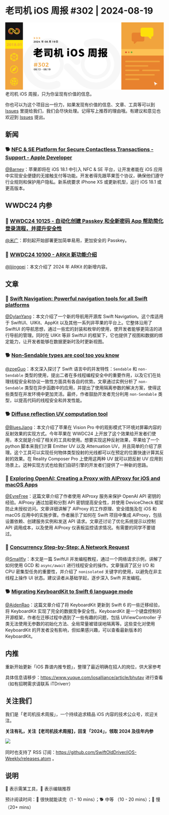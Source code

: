# 老司机 iOS 周报 #302 | 2024-08-19

![ios-weekly](https://github.com/SwiftOldDriver/iOS-Weekly/blob/master/assets/weekly-header/302.jpg?raw=true)
老司机 iOS 周报，只为你呈现有价值的信息。

你也可以为这个项目出一份力，如果发现有价值的信息、文章、工具等可以到 [Issues](https://github.com/SwiftOldDriver/iOS-Weekly/issues) 里提给我们，我们会尽快处理。记得写上推荐的理由哦。有建议和意见也欢迎到 [Issues](https://github.com/SwiftOldDriver/iOS-Weekly/issues) 提出。

## 新闻

### 🐕 [NFC & SE Platform for Secure Contactless Transactions - Support - Apple Developer](https://developer.apple.com/support/nfc-se-platform/)

[@Barney](https://github.com/BarneyZhaoooo)：苹果即将在 iOS 18.1 中引入 NFC & SE 平台，让开发者能在 iOS 应用中实现安全便捷的无接触支付等功能。开发者得先跟苹果签个协议，确保他们遵守行业规则和保护用户隐私。新系统要求 iPhone XS 或更新机型，运行 iOS 18.1 或更高版本。

## WWDC24 内参

### 🌟 [WWDC24 10125 - 自动化创建 Passkey 和全新密码 App 帮助简化登录流程，并提升安全性](https://xiaozhuanlan.com/topic/6145027938)

[@米广](https://github.com/yz06276)：即刻起开始部署更加简单易用，更加安全的 Passkey。

### 🌟 [WWDC24 10100 - ARKit 新功能介绍](https://xiaozhuanlan.com/topic/1830462795)

[@lijingpei](https://github.com/lijingpei2016)：本文介绍了 2024 年 ARKit 的新增内容。

## 文章

### 🐎 [Swift Navigation: Powerful navigation tools for all Swift platforms](https://www.pointfree.co/blog/posts/149-swift-navigation-powerful-navigation-tools-for-all-swift-platforms)

[@DylanYang](https://github.com/Dylan19Yang)：本文介绍了一个新的导航用开源库 Swift Navigation。这个库适用于 SwiftUI、UIKit、AppKit 以及其他一系列非苹果的平台上。它整体沿用了 SwiftUI 的导航思想，通过一些宏的封装和枚举的使用，使开发者能够更简洁的进行导航的管理。同时在 UIKit 等非 SwiftUI 的框架下，它也提供了视图和数据的绑定能力，让开发者能够在数据更新时及时更新视图。

### 🐕 [Non-Sendable types are cool too you know ](https://www.massicotte.org/non-sendable)

[@zoeGuo](https://github.com/zoeGuo)：本文深入探讨了 Swift 语言中的并发特性：`Sendable` 和 `non-Sendable` 类型的使用，提出二者在多线程编程安全中的重要作用，以及它们在处理线程安全和协议一致性方面具有各自的优势。文章通过实例分析了 `non-Sendable` 类型在异步函数中的应用，并提出了使用隔离参数的解决方案，使得这些类型在并发环境中更加灵活。最终，作者鼓励开发者充分利用 `non-Sendable` 类型，以提高代码的线程安全和并发性能。

### 🐕 [Diffuse reflection UV computation tool](https://www.elkraneo.com/diffuse-reflection-uv-computation-tool/)

[@BluesJiang](https://github.com/BluesJiang)：本文介绍了苹果在 Vision Pro 中的观影模式下环境对屏幕内容的反射效果的实现方式。今年苹果在 WWDC24 上开放了这个效果给开发者们使用，本文就是介绍了相关的工具和使用。想要实现这种反射效果，苹果给了一个 python 脚本来我们计算 Emitter UV 以及 Attenuation UV，并且简单的介绍了原理。这个工具可以实现任何物体类型投射的光线都可以在预定的位置快速计算其反射的效果。在 Reality Composer Pro 上使用这两种 UV 就可以把反射 UV 应用到场景上。这种实现方式也给我们自研引擎的开发者们提供了一种新的思路。

### 🐎 [Exploring OpenAI: Creating a Proxy with AIProxy for iOS and macOS Apps](https://www.rudrank.com/exploring-openai-creating-a-proxy-with-aiproxy/)

[@EyreFree](https://github.com/EyreFree)：这篇文章介绍了作者使用 AIProxy 服务来保护 OpenAI API 密钥的经验。AIProxy 通过加密和分割 API 密钥提高安全性，并使用 DeviceCheck 框架防止未授权访问。文章详细讲解了 AIProxy 的工作原理、安全措施及在 iOS 和 macOS 应用中的实施步骤。作者展示了如何在 Swift 项目中集成 AIProxy，包括设置依赖、创建服务实例和发送 API 请求。文章还讨论了优化系统提示以控制 API 调用成本，以及使用 AIProxy 仪表板监控请求情况。有需要的同学不要错过。

### 🐎 [Concurrency Step-by-Step: A Network Request](https://www.massicotte.org/step-by-step-network-request)

[@Smallfly](https://github.com/iostalks)：本文是一篇 SwiftUI 并发编程教程，通过一个网络请求示例，讲解了如何使用 GCD 和 `async/await` 进行线程安全的操作。文章强调了区分 I/O 和 CPU 密集型任务的重要性，并介绍了 `nonisolated` 关键字的使用，以避免在非主线程上操作 UI 状态。建议读者从基础学起，逐步深入 Swift 并发编程。

### 🐕 [Migrating KeyboardKit to Swift 6 language mode](https://douglashill.co/keyboardkit-swift-6/)

[@AidenRao](https://weibo.com/AidenRao)：这篇文章介绍了将 KeyboardKit 更新到 Swift 6 的一些迁移经验，将 KeyboardKit 实现了完全的数据竞争安全性。KeyboardKit 是一个键盘控制的开源框架，作者在迁移过程中遇到了一些有趣的问题，包括 UIViewController 子类无法使用无参数的初始化方法、全局常量被错误地隔离等。这些变化对使用 KeyboardKit 的开发者没有影响，但如果感兴趣，可以查看最新版本的 KeyboardKit。

## 内推

重新开始更新「iOS 靠谱内推专题」，整理了最近明确在招人的岗位，供大家参考

具体信息请移步：https://www.yuque.com/iosalliance/article/bhutav 进行查看（如有招聘需求请联系 iTDriverr）

## 关注我们

我们是「老司机技术周报」，一个持续追求精品 iOS 内容的技术公众号，欢迎关注。

**关注有礼，关注【老司机技术周报】，回复「2024」，领取 2024 及往年内参**

![](https://github.com/SwiftOldDriver/iOS-Weekly/blob/master/assets/qrcode_for_wechat.jpg?raw=true)

同时也支持了 RSS 订阅：https://github.com/SwiftOldDriver/iOS-Weekly/releases.atom 。

## 说明

🚧 表示需某工具，🌟 表示编辑推荐

预计阅读时间：🐎 很快就能读完（1 - 10 mins）；🐕 中等 （10 - 20 mins）；🐢 慢（20+ mins）
